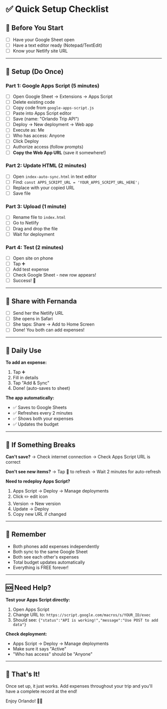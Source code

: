 # ✅ Quick Setup Checklist

## 📝 Before You Start
- [ ] Have your Google Sheet open
- [ ] Have a text editor ready (Notepad/TextEdit)
- [ ] Know your Netlify site URL

---

## 🚀 Setup (Do Once)

### Part 1: Google Apps Script (5 minutes)
- [ ] Open Google Sheet → Extensions → Apps Script
- [ ] Delete existing code
- [ ] Copy code from `google-apps-script.js`
- [ ] Paste into Apps Script editor
- [ ] Save (name: "Orlando Trip API")
- [ ] Deploy → New deployment → Web app
- [ ] Execute as: Me
- [ ] Who has access: Anyone
- [ ] Click Deploy
- [ ] Authorize access (follow prompts)
- [ ] **Copy the Web App URL** (save it somewhere!)

### Part 2: Update HTML (2 minutes)
- [ ] Open `index-auto-sync.html` in text editor
- [ ] Find: `const APPS_SCRIPT_URL = 'YOUR_APPS_SCRIPT_URL_HERE';`
- [ ] Replace with your copied URL
- [ ] Save file

### Part 3: Upload (1 minute)
- [ ] Rename file to `index.html`
- [ ] Go to Netlify
- [ ] Drag and drop the file
- [ ] Wait for deployment

### Part 4: Test (2 minutes)
- [ ] Open site on phone
- [ ] Tap ➕
- [ ] Add test expense
- [ ] Check Google Sheet - new row appears!
- [ ] Success! 🎉

---

## 👥 Share with Fernanda

- [ ] Send her the Netlify URL
- [ ] She opens in Safari
- [ ] She taps: Share → Add to Home Screen
- [ ] Done! You both can add expenses!

---

## 📱 Daily Use

**To add an expense:**
1. Tap ➕
2. Fill in details
3. Tap "Add & Sync"
4. Done! (auto-saves to sheet)

**The app automatically:**
- ✅ Saves to Google Sheets
- ✅ Refreshes every 2 minutes
- ✅ Shows both your expenses
- ✅ Updates the budget

---

## 🔧 If Something Breaks

**Can't save?**
→ Check internet connection
→ Check Apps Script URL is correct

**Don't see new items?**
→ Tap 🔄 to refresh
→ Wait 2 minutes for auto-refresh

**Need to redeploy Apps Script?**
1. Apps Script → Deploy → Manage deployments
2. Click ✏️ edit icon
3. Version → New version
4. Update → Deploy
5. Copy new URL if changed

---

## 🎯 Remember

- Both phones add expenses independently
- Both sync to the same Google Sheet
- Both see each other's expenses
- Total budget updates automatically
- Everything is FREE forever!

---

## 🆘 Need Help?

**Test your Apps Script directly:**
1. Open Apps Script
2. Change URL to: `https://script.google.com/macros/s/YOUR_ID/exec`
3. Should see: `{"status":"API is working!","message":"Use POST to add data"}`

**Check deployment:**
- Apps Script → Deploy → Manage deployments
- Make sure it says "Active"
- "Who has access" should be "Anyone"

---

## 🎉 That's It!

Once set up, it just works. Add expenses throughout your trip and you'll have a complete record at the end!

Enjoy Orlando! 🏰✨
